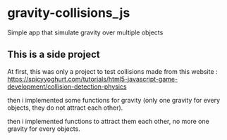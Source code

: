 # gravity-collisions_js
Simple app that simulate gravity over multiple objects

## This is a side project
At first, this was only a project to test collisions
made from this website : https://spicyyoghurt.com/tutorials/html5-javascript-game-development/collision-detection-physics

then i implemented some functions for gravity (only one gravity for every objects, they do not attract each other).

then i implemented functions to attract them each other, no more one gravity for every objects.
